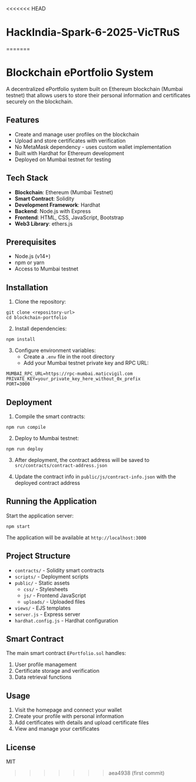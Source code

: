 <<<<<<< HEAD
# HackIndia-Spark-6-2025-VicTRuS
=======
# Blockchain ePortfolio System

A decentralized ePortfolio system built on Ethereum blockchain (Mumbai testnet) that allows users to store their personal information and certificates securely on the blockchain.

## Features

- Create and manage user profiles on the blockchain
- Upload and store certificates with verification
- No MetaMask dependency - uses custom wallet implementation
- Built with Hardhat for Ethereum development
- Deployed on Mumbai testnet for testing

## Tech Stack

- **Blockchain**: Ethereum (Mumbai Testnet)
- **Smart Contract**: Solidity
- **Development Framework**: Hardhat
- **Backend**: Node.js with Express
- **Frontend**: HTML, CSS, JavaScript, Bootstrap
- **Web3 Library**: ethers.js

## Prerequisites

- Node.js (v14+)
- npm or yarn
- Access to Mumbai testnet

## Installation

1. Clone the repository:
```
git clone <repository-url>
cd blockchain-portfolio
```

2. Install dependencies:
```
npm install
```

3. Configure environment variables:
   - Create a `.env` file in the root directory
   - Add your Mumbai testnet private key and RPC URL:
```
MUMBAI_RPC_URL=https://rpc-mumbai.maticvigil.com
PRIVATE_KEY=your_private_key_here_without_0x_prefix
PORT=3000
```

## Deployment

1. Compile the smart contracts:
```
npm run compile
```

2. Deploy to Mumbai testnet:
```
npm run deploy
```

3. After deployment, the contract address will be saved to `src/contracts/contract-address.json`

4. Update the contract info in `public/js/contract-info.json` with the deployed contract address

## Running the Application

Start the application server:
```
npm start
```

The application will be available at `http://localhost:3000`

## Project Structure

- `contracts/` - Solidity smart contracts
- `scripts/` - Deployment scripts
- `public/` - Static assets
  - `css/` - Stylesheets
  - `js/` - Frontend JavaScript
  - `uploads/` - Uploaded files
- `views/` - EJS templates
- `server.js` - Express server
- `hardhat.config.js` - Hardhat configuration

## Smart Contract

The main smart contract `EPortfolio.sol` handles:

1. User profile management
2. Certificate storage and verification
3. Data retrieval functions

## Usage

1. Visit the homepage and connect your wallet
2. Create your profile with personal information
3. Add certificates with details and upload certificate files
4. View and manage your certificates

## License

MIT
>>>>>>> aea4938 (first commit)

